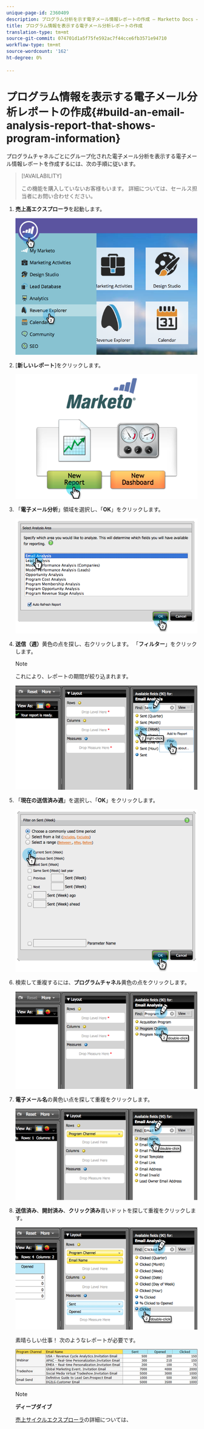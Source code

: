 ```yaml
---
unique-page-id: 2360409
description: プログラム分析を示す電子メール情報レポートの作成 — Marketto Docs — 製品ドキュメント
title: プログラム情報を表示する電子メール分析レポートの作成
translation-type: tm+mt
source-git-commit: 074701d1a5f75fe592ac7f44cce6fb3571e94710
workflow-type: tm+mt
source-wordcount: '162'
ht-degree: 0%

---
```



# プログラム情報を表示する電子メール分析レポートの作成{#build-an-email-analysis-report-that-shows-program-information}

プログラムチャネルごとにグループ化された電子メール分析を表示する電子メール情報レポートを作成するには、次の手順に従います。

>[!AVAILABILITY]
>
>
>この機能を購入していないお客様もいます。 詳細については、セールス担当者にお問い合わせください。

1. **売上高エクスプローラ**&#x200B;を起動します。

   ![](assets/image2014-9-17-19-3a42-3a26.png)

1. [**新しいレポート**]をクリックします。

   ![](assets/image2014-9-17-19-3a42-3a32.png)

1. 「**電子メール分析**」領域を選択し、「**OK**」をクリックします。

   ![](assets/image2014-9-17-19-3a43-3a20.png)

1. **送信（週）**&#x200B;黄色の点を探し、右クリックします。 「**フィルター**」をクリックします。

   >[!NOTE]
   >
   >これにより、レポートの期間が絞り込まれます。

   ![](assets/image2014-9-17-19-3a43-3a49.png)

1. 「**現在の送信済み週**」を選択し、「**OK**」をクリックします。

   ![](assets/image2014-9-17-19-3a43-3a59.png)

1. 検索して重複するには、**プログラムチャネル**黄色の点をクリックします。

   ![](assets/image2014-9-17-19-3a44-3a14.png)

1. **電子メール名**&#x200B;の黄色い点を探して重複をクリックします。

   ![](assets/image2014-9-17-19-3a44-3a34.png)

1. **送信済み**、**開封済み**、**クリック済み**&#x200B;青いドットを探して重複をクリックします。

   ![](assets/image2014-9-17-19-3a44-3a41.png)

   素晴らしい仕事！ 次のようなレポートが必要です。

   ![](assets/image2014-9-17-19-3a45-3a1.png)

   >[!NOTE]
   >
   >**ディープダイブ**
   >
   >
   >[売上サイクルエクスプローラ](http://docs.marketo.com/display/docs/revenue+cycle+analytics)の詳細については、

